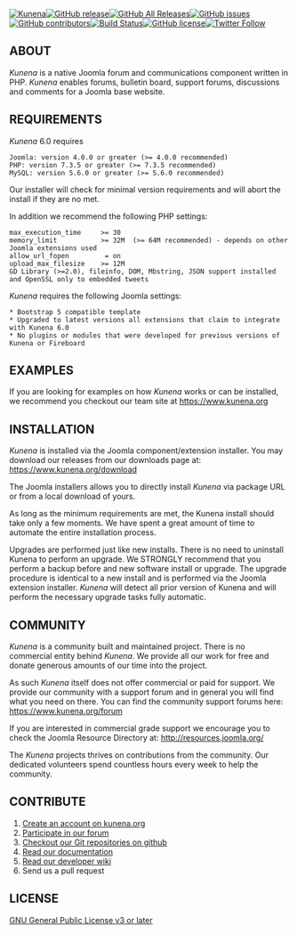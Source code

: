 [![Kunena](https://www.kunena.org/images/logo.png)](https://www.kunena.org)[![GitHub release](https://img.shields.io/github/release/Kunena/Kunena-Forum.svg)](https://github.com/Kunena/Kunena-Forum/releases)[![GitHub All Releases](https://img.shields.io/github/downloads/Kunena/Kunena-Forum/total.svg)](https://github.com/Kunena/Kunena-Forum/releases)[![GitHub issues](https://img.shields.io/github/issues/Kunena/Kunena-Forum.svg)](https://github.com/Kunena/Kunena-Forum/issues)[![GitHub contributors](https://img.shields.io/github/contributors/Kunena/Kunena-Forum.svg)](https://github.com/Kunena/Kunena-Forum/graphs/contributors)[![Build Status](https://travis-ci.org/Kunena/Kunena-Forum.svg?branch=K5.1)](https://travis-ci.org/Kunena/Kunena-Forum)[![GitHub license](https://img.shields.io/badge/License-GNU-blue.svg)](https://raw.githubusercontent.com/Kunena/Kunena-Forum/K5.1/LICENSE.txt)[![Twitter Follow](https://img.shields.io/twitter/follow/bsdatepicker.svg?style=social&label=Follow)](https://twitter.com/kunena)

## ABOUT

*Kunena* is a native Joomla forum and communications component written in PHP. *Kunena* enables forums, bulletin board, support forums, discussions and comments for a Joomla base website.


## REQUIREMENTS

*Kunena* 6.0 requires

    Joomla: version 4.0.0 or greater (>= 4.0.0 recommended)
    PHP: version 7.3.5 or greater (>= 7.3.5 recommended)
    MySQL: version 5.6.0 or greater (>= 5.6.0 recommended)

Our installer will check for minimal version requirements and will abort the install if they are no met.

In addition we recommend the following PHP settings:

    max_execution_time     >= 30
    memory_limit           >= 32M  (>= 64M recommended) - depends on other Joomla extensions used
    allow_url_fopen         = on
    upload_max_filesize    >= 12M
    GD Library (>=2.0), fileinfo, DOM, Mbstring, JSON support installed and OpenSSL only to embedded tweets

*Kunena* requires the following Joomla settings:

    * Bootstrap 5 compatible template
    * Upgraded to latest versions all extensions that claim to integrate with Kunena 6.0
    * No plugins or modules that were developed for previous versions of Kunena or Fireboard


## EXAMPLES

If you are looking for examples on how *Kunena* works or can be installed, we recommend you checkout our team site at https://www.kunena.org


## INSTALLATION

*Kunena* is installed via the Joomla component/extension installer. You may download our releases from our downloads page at: https://www.kunena.org/download

The Joomla installers allows you to directly install *Kunena* via package URL or from a local download of yours.

As long as the minimum requirements are met, the Kunena install should take only a few moments. We have spent a great amount of time to automate the entire installation process.

Upgrades are performed just like new installs. There is no need to uninstall Kunena to perform an upgrade. We STRONGLY recommend that you perform a backup before and new software install or upgrade. The upgrade procedure is identical to a new install and is performed via the Joomla extension installer. *Kunena* will detect all prior version of Kunena and will perform the necessary upgrade tasks fully automatic.


## COMMUNITY

*Kunena* is a community built and maintained project. There is no commercial entity behind *Kunena*. We provide all our work for free and donate generous amounts of our time into the project.

As such *Kunena* itself does not offer commercial or paid for support. We provide our community with a support forum and in general you will find what you need on there. You can find the community support forums here: https://www.kunena.org/forum

If you are interested in commercial grade support we encourage you to check the Joomla Resource Directory at: http://resources.joomla.org/

The *Kunena* projects thrives on contributions from the community. Our dedicated volunteers spend countless hours every week to help the community.


## CONTRIBUTE

1. [Create an account on kunena.org](https://www.kunena.org/registration)
2. [Participate in our forum](https://www.kunena.org/forum)
3. [Checkout our Git repositories on github](https://github.com/Kunena)
4. [Read our documentation](https://docs.kunena.org)
5. [Read our developer wiki](https://github.com/Kunena/Kunena-Forum/wiki)
6. Send us a pull request


## LICENSE

[GNU General Public License v3 or later](https://www.gnu.org/copyleft/gpl.html)
